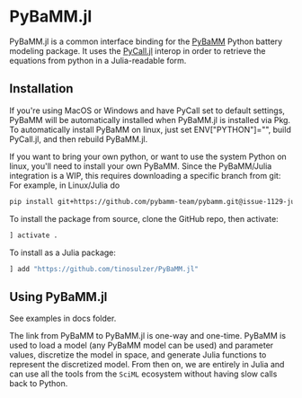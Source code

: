 # PyBaMM.jl

PyBaMM.jl is a common interface binding for the [PyBaMM](pybamm.org) Python battery modeling package. 
It uses the [PyCall.jl](https://github.com/JuliaPy/PyCall.jl) interop in order to retrieve the equations from python in a Julia-readable form.

## Installation

If you're using MacOS or Windows and have PyCall set to default settings, PyBaMM will be automatically installed when PyBaMM.jl is installed via Pkg. To automatically install PyBaMM on linux, just set ENV["PYTHON"]="", build PyCall.jl, and then rebuild PyBaMM.jl.

If you want to bring your own python, or want to use the system Python on linux, you'll need to install your own PyBaMM. Since the PyBaMM/Julia integration is a WIP, this requires downloading a specific branch from git:
For example, in Linux/Julia do

```bash
pip install git+https://github.com/pybamm-team/pybamm.git@issue-1129-julia
```

To install the package from source, clone the GitHub repo, then activate:
```julia
] activate .
```

To install as a Julia package:
```julia
] add "https://github.com/tinosulzer/PyBaMM.jl"
```

## Using PyBaMM.jl

See examples in docs folder.

The link from PyBaMM to PyBaMM.jl is one-way and one-time. 
PyBaMM is used to load a model (any PyBaMM model can be used) and parameter values, discretize the model in space, and generate Julia functions to represent the discretized model. From then on, we are entirely in Julia and can use all the tools from the `SciML` ecosystem without having slow calls back to Python.

